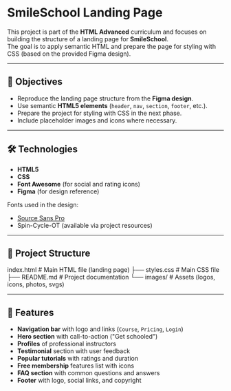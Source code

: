 # SmileSchool Landing Page

This project is part of the **HTML Advanced** curriculum and focuses on building the structure of a landing page for **SmileSchool**.  
The goal is to apply semantic HTML and prepare the page for styling with CSS (based on the provided Figma design).

---

## 📌 Objectives
- Reproduce the landing page structure from the **Figma design**.
- Use semantic **HTML5 elements** (`header`, `nav`, `section`, `footer`, etc.).
- Prepare the project for styling with CSS in the next phase.
- Include placeholder images and icons where necessary.

---

## 🛠️ Technologies
- **HTML5**
- **CSS**   
- **Font Awesome** (for social and rating icons)  
- **Figma** (for design reference)  

Fonts used in the design:
- [Source Sans Pro](https://fonts.google.com/specimen/Source+Sans+Pro)  
- Spin-Cycle-OT (available via project resources)  

---

## 📂 Project Structure
index.html # Main HTML file (landing page)
├── styles.css # Main CSS file
├── README.md # Project documentation
└── images/ # Assets (logos, icons, photos, svgs)


---

## 🔑 Features
- **Navigation bar** with logo and links (`Course`, `Pricing`, `Login`)  
- **Hero section** with call-to-action ("Get schooled")  
- **Profiles** of professional instructors  
- **Testimonial** section with user feedback  
- **Popular tutorials** with ratings and duration  
- **Free membership** features list with icons  
- **FAQ section** with common questions and answers  
- **Footer** with logo, social links, and copyright  


